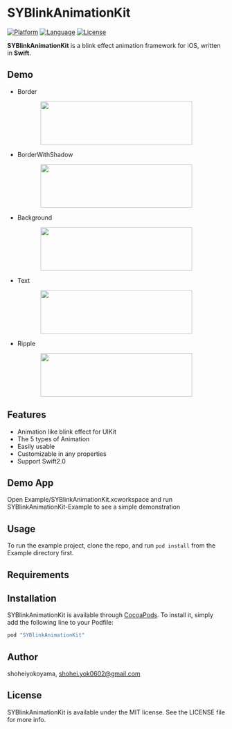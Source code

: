 # SYBlinkAnimationKit

[![Platform](http://img.shields.io/badge/platform-ios-blue.svg?style=flat
)](https://developer.apple.com/iphone/index.action)
[![Language](http://img.shields.io/badge/language-swift-brightgreen.svg?style=flat
)](https://developer.apple.com/swift)
[![License](http://img.shields.io/badge/license-MIT-lightgrey.svg?style=flat
)](http://mit-license.org)

**SYBlinkAnimationKit** is a blink effect animation framework for iOS, written in **Swift**.

## Demo

- Border
<p align="center">
<img src="./DemoImage/Border.gif)" width="350" height="100">
</p>

- BorderWithShadow
<p align="center">
<img src="./DemoImage/BorderWithShadow.gif)" width="350" height="100">
</p>

- Background
<p align="center">
<img src="./DemoImage/Background.gif)" width="350" height="100">
</p>

- Text
<p align="center">
<img src="./DemoImage/Text.gif)" width="350" height="100">
</p>

- Ripple
<p align="center">
<img src="./DemoImage/Ripple.gif)" width="350" height="100">
</p>

## Features
- Animation like blink effect for UIKit
- The 5 types of Animation
- Easily usable
- Customizable in any properties
- Support Swift2.0

## Demo App
Open Example/SYBlinkAnimationKit.xcworkspace and run SYBlinkAnimationKit-Example to see a simple demonstration

## Usage

To run the example project, clone the repo, and run `pod install` from the Example directory first.

## Requirements

## Installation

SYBlinkAnimationKit is available through [CocoaPods](http://cocoapods.org). To install
it, simply add the following line to your Podfile:

```ruby
pod "SYBlinkAnimationKit"
```

## Author

shoheiyokoyama, shohei.yok0602@gmail.com

## License

SYBlinkAnimationKit is available under the MIT license. See the LICENSE file for more info.
